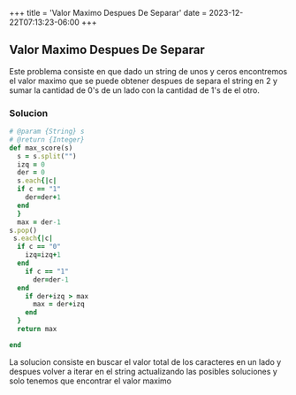 +++
title = 'Valor Maximo Despues De Separar'
date = 2023-12-22T07:13:23-06:00
+++

## Valor Maximo Despues De Separar

Este problema consiste en que dado un string de unos y ceros encontremos el valor maximo que se puede obtener despues de separa el string en 2 y sumar la cantidad de 0's de un lado con la cantidad de 1's de el otro.


### Solucion

```rb
# @param {String} s
# @return {Integer}
def max_score(s)
  s = s.split("")
  izq = 0
  der = 0
  s.each{|c|
  if c == "1"
    der=der+1
  end
  }
  max = der-1
s.pop()
 s.each{|c|
  if c == "0"
    izq=izq+1
  end
    if c == "1"
      der=der-1
  end
    if der+izq > max
      max = der+izq
    end
  } 
  return max

end
```

La solucion consiste en buscar el valor total de los caracteres en un lado y despues volver a iterar en el string actualizando las posibles soluciones y solo tenemos que encontrar el valor maximo
